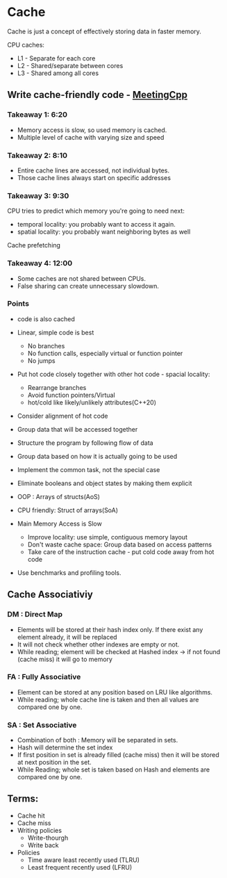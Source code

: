 # Cache

Cache is just a concept of effectively storing data in faster memory.

CPU caches:
- L1 - Separate for each core
- L2 - Shared/separate between cores
- L3 - Shared among all cores

## Write cache-friendly code - [MeetingCpp](https://www.youtube.com/watch?v=Nz9SiF0QVKY&ab_channel=MeetingCpp)

### Takeaway 1: 6:20
  - Memory access is slow, so used memory is cached.
  - Multiple level of cache with varying size and speed

### Takeaway 2: 8:10
 - Entire cache lines are accessed, not individual bytes.
 - Those cache lines always start on specific addresses

### Takeaway 3: 9:30

CPU tries to predict which memory you're going to need next:
 - temporal locality: you probably want to access it again.
 - spatial locality: you probably want neighboring bytes as well

Cache prefetching

### Takeaway 4: 12:00

 - Some caches are not shared between CPUs.
 - False sharing can create unnecessary slowdown.

### Points
-  code is also cached
- Linear, simple code is best
   - No branches
   - No function calls, especially virtual or function pointer
   - No jumps
- Put hot code closely together with other hot code - spacial locality:
  - Rearrange branches
  - Avoid function pointers/Virtual
  - hot/cold like likely/unlikely attributes(C++20)
- Consider alignment of hot code
- Group data that will be accessed together
- Structure the program by following flow of data
- Group data based on how it is actually going to be used
- Implement the common task, not the special case
- Eliminate booleans and object states by making them explicit
- OOP : Arrays of structs(AoS)
- CPU friendly: Struct of arrays(SoA)

- Main Memory Access is Slow
    - Improve locality: use simple, contiguous memory layout
    - Don't waste cache space: Group data based on access patterns
    - Take care of the instruction cache - put cold code away from hot code

- Use benchmarks and profiling tools.

## Cache Associativiy

### DM : Direct Map
- Elements will be stored at their hash index only. If there exist any element already, it will be replaced
- It will not check whether other indexes are empty or not.
- While reading; element will be checked at Hashed index -> if not found (cache miss) it will go to memory
  
### FA : Fully Associative
- Element can be stored at any position based on LRU like algorithms.
- While reading; whole cache line is taken and then all values are compared one by one.
  
### SA : Set Associative
- Combination of both : Memory will be separated in sets.
- Hash will determine the set index
- If first position in set is already filled (cache miss) then it will be stored at next position in the set.
- While Reading; whole set is taken based on Hash and elements are compared one by one.

## Terms:

- Cache hit
- Cache miss
- Writing policies
  - Write-thourgh
  - Write back
- Policies
  - Time aware least recently used (TLRU)
  - Least frequent recently used (LFRU)
